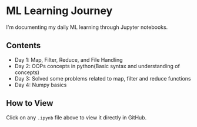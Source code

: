 # ML Learning Journey

I'm documenting my daily ML learning through Jupyter notebooks.

## Contents
- Day 1: Map, Filter, Reduce, and File Handling
- Day 2: OOPs concepts in python(Basic syntax and understanding of concepts)
- Day 3: Solved some problems related to map, filter and reduce functions
- Day 4: Numpy basics

## How to View
Click on any `.ipynb` file above to view it directly in GitHub.
